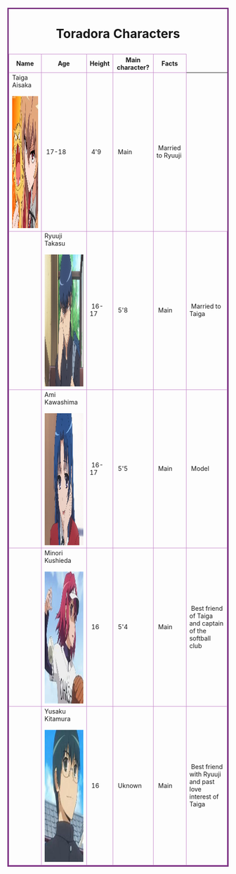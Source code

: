 <html><head>
 <title>Table Challenge</title>
 <style>
  td, th {border: 1px solid #C78DCC;}
  table {border:3px solid #793280; }
 </style>
</head>
<body>

<table>
   <caption><h1> Toradora Characters </h1></caption>
  <thead>
  <tr>
    <th>Name</th>
    <th>Age</th>
    <th>Height</th>
    <th>Main character?</th>
    <th>Facts</th>
  </tr>
  </thead>
  <tbody>
  <tr>
    <td>Taiga Aisaka<br><br><img src="OIP.jpg" alt="Taiga" width="234" height="300"></td>
    <td>&nbsp;17-18</td>
    <td>&nbsp;4'9</td>
    <td>&nbsp;Main</td>
    <td>&nbsp;Married to Ryuuji</td>
  </tr>
  <tr>
    <th scope="row"><td>Ryuuji Takasu <br><br><img src="R3e33df02a45bca14f96776c5bde3c21d.png" alt="Ryuuji" width="234" height="300"></td></th>
    <td>&nbsp;16-17</td>
    <td>&nbsp;5'8</td>
    <td>&nbsp;Main</td>
    <td>&nbsp;Married to Taiga</td>
  </tr>
  <tr>
    <th scope="row"><td>Ami Kawashima<br><br><img src="E5_-_32.png" alt="Ami" width="234" height="300"></td></th>
    <td>&nbsp;16-17</td>
    <td>&nbsp;5'5</td>
    <td>&nbsp;Main</td>
    <td>&nbsp;Model</td>
  </tr>
  <tr>
    <th scope="row"><td>Minori Kushieda<br><br><img src="OIP (1).jpg" alt="Minorin" width="234" height="300"></td></th>
    <td>&nbsp;16</td>
    <td>&nbsp;5'4</td>
    <td>&nbsp;Main</td>
    <td>&nbsp;Best friend of Taiga and captain of the softball club</td>
  </tr>
  <tr>
    <th scope="row"><td>Yusaku Kitamura<br><br><img src="download (1).jpg" alt="Yusaku" width="234" height="300"></td></th>
    <td>&nbsp;16 &nbsp;</td>
    <td>&nbsp;Uknown</td>
    <td>&nbsp;Main</td>
    <td>&nbsp;Best friend with Ryuuji and past love interest of Taiga</td>
  </tr>

  </tbody>
</table>



</body></html>
